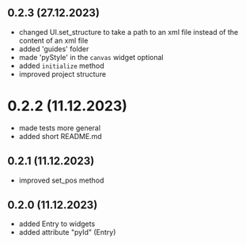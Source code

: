 ## 0.2.3 (27.12.2023)
- changed UI.set_structure to take a path to an xml file instead of the content of an xml file
- added 'guides' folder
- made 'pyStyle' in the `canvas` widget optional
- added `initialize` method
- improved project structure

# 0.2.2 (11.12.2023)
- made tests more general
- added short README.md

## 0.2.1 (11.12.2023)
- improved set_pos method

## 0.2.0 (11.12.2023)
- added Entry to widgets
- added attribute "pyId" (Entry)
